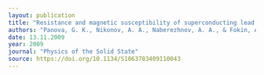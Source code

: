 ```yaml
---
layout: publication
title: "Resistance and magnetic susceptibility of superconducting lead embedded in nanopores of glass"
authors: "Panova, G. K., Nikonov, A. A., Naberezhnov, A. A., & Fokin, A. V."
date: 13.11.2009
year: 2009
journal: "Physics of the Solid State"
source: https://doi.org/10.1134/S1063783409110043
---
```

